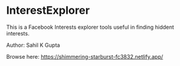 # InterestExplorer

This is a Facebook Interests explorer tools useful in finding hiddent interests.

Author: Sahil K Gupta

Browse here: https://shimmering-starburst-fc3832.netlify.app/
